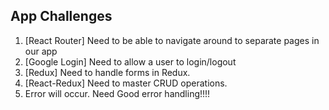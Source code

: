 ## App Challenges

1. [React Router] Need to be able to navigate around to separate pages in our app
2. [Google Login] Need to allow a user to login/logout
3. [Redux] Need to handle forms in Redux.
4. [React-Redux] Need to master CRUD operations.
5. Error will occur. Need Good error handling!!!!